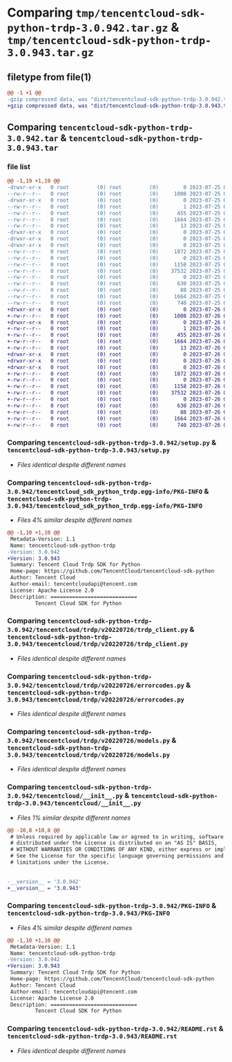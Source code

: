 # Comparing `tmp/tencentcloud-sdk-python-trdp-3.0.942.tar.gz` & `tmp/tencentcloud-sdk-python-trdp-3.0.943.tar.gz`

## filetype from file(1)

```diff
@@ -1 +1 @@
-gzip compressed data, was "dist/tencentcloud-sdk-python-trdp-3.0.942.tar", last modified: Tue Jul 25 04:28:31 2023, max compression
+gzip compressed data, was "dist/tencentcloud-sdk-python-trdp-3.0.943.tar", last modified: Wed Jul 26 00:47:09 2023, max compression
```

## Comparing `tencentcloud-sdk-python-trdp-3.0.942.tar` & `tencentcloud-sdk-python-trdp-3.0.943.tar`

### file list

```diff
@@ -1,19 +1,19 @@
-drwxr-xr-x   0 root         (0) root         (0)        0 2023-07-25 04:28:31.000000 tencentcloud-sdk-python-trdp-3.0.942/
--rw-r--r--   0 root         (0) root         (0)     1008 2023-07-25 04:28:30.000000 tencentcloud-sdk-python-trdp-3.0.942/setup.py
-drwxr-xr-x   0 root         (0) root         (0)        0 2023-07-25 04:28:31.000000 tencentcloud-sdk-python-trdp-3.0.942/tencentcloud_sdk_python_trdp.egg-info/
--rw-r--r--   0 root         (0) root         (0)        1 2023-07-25 04:28:31.000000 tencentcloud-sdk-python-trdp-3.0.942/tencentcloud_sdk_python_trdp.egg-info/dependency_links.txt
--rw-r--r--   0 root         (0) root         (0)      455 2023-07-25 04:28:31.000000 tencentcloud-sdk-python-trdp-3.0.942/tencentcloud_sdk_python_trdp.egg-info/SOURCES.txt
--rw-r--r--   0 root         (0) root         (0)     1664 2023-07-25 04:28:31.000000 tencentcloud-sdk-python-trdp-3.0.942/tencentcloud_sdk_python_trdp.egg-info/PKG-INFO
--rw-r--r--   0 root         (0) root         (0)       13 2023-07-25 04:28:31.000000 tencentcloud-sdk-python-trdp-3.0.942/tencentcloud_sdk_python_trdp.egg-info/top_level.txt
-drwxr-xr-x   0 root         (0) root         (0)        0 2023-07-25 04:28:31.000000 tencentcloud-sdk-python-trdp-3.0.942/tencentcloud/
-drwxr-xr-x   0 root         (0) root         (0)        0 2023-07-25 04:28:31.000000 tencentcloud-sdk-python-trdp-3.0.942/tencentcloud/trdp/
-drwxr-xr-x   0 root         (0) root         (0)        0 2023-07-25 04:28:31.000000 tencentcloud-sdk-python-trdp-3.0.942/tencentcloud/trdp/v20220726/
--rw-r--r--   0 root         (0) root         (0)     1872 2023-07-25 04:28:30.000000 tencentcloud-sdk-python-trdp-3.0.942/tencentcloud/trdp/v20220726/trdp_client.py
--rw-r--r--   0 root         (0) root         (0)        0 2023-07-25 04:28:30.000000 tencentcloud-sdk-python-trdp-3.0.942/tencentcloud/trdp/v20220726/__init__.py
--rw-r--r--   0 root         (0) root         (0)     1158 2023-07-25 04:28:30.000000 tencentcloud-sdk-python-trdp-3.0.942/tencentcloud/trdp/v20220726/errorcodes.py
--rw-r--r--   0 root         (0) root         (0)    37532 2023-07-25 04:28:30.000000 tencentcloud-sdk-python-trdp-3.0.942/tencentcloud/trdp/v20220726/models.py
--rw-r--r--   0 root         (0) root         (0)        0 2023-07-25 04:28:30.000000 tencentcloud-sdk-python-trdp-3.0.942/tencentcloud/trdp/__init__.py
--rw-r--r--   0 root         (0) root         (0)      630 2023-07-25 04:28:30.000000 tencentcloud-sdk-python-trdp-3.0.942/tencentcloud/__init__.py
--rw-r--r--   0 root         (0) root         (0)       88 2023-07-25 04:28:31.000000 tencentcloud-sdk-python-trdp-3.0.942/setup.cfg
--rw-r--r--   0 root         (0) root         (0)     1664 2023-07-25 04:28:31.000000 tencentcloud-sdk-python-trdp-3.0.942/PKG-INFO
--rw-r--r--   0 root         (0) root         (0)      740 2023-07-25 04:28:30.000000 tencentcloud-sdk-python-trdp-3.0.942/README.rst
+drwxr-xr-x   0 root         (0) root         (0)        0 2023-07-26 00:47:09.000000 tencentcloud-sdk-python-trdp-3.0.943/
+-rw-r--r--   0 root         (0) root         (0)     1008 2023-07-26 00:47:09.000000 tencentcloud-sdk-python-trdp-3.0.943/setup.py
+drwxr-xr-x   0 root         (0) root         (0)        0 2023-07-26 00:47:09.000000 tencentcloud-sdk-python-trdp-3.0.943/tencentcloud_sdk_python_trdp.egg-info/
+-rw-r--r--   0 root         (0) root         (0)        1 2023-07-26 00:47:09.000000 tencentcloud-sdk-python-trdp-3.0.943/tencentcloud_sdk_python_trdp.egg-info/dependency_links.txt
+-rw-r--r--   0 root         (0) root         (0)      455 2023-07-26 00:47:09.000000 tencentcloud-sdk-python-trdp-3.0.943/tencentcloud_sdk_python_trdp.egg-info/SOURCES.txt
+-rw-r--r--   0 root         (0) root         (0)     1664 2023-07-26 00:47:09.000000 tencentcloud-sdk-python-trdp-3.0.943/tencentcloud_sdk_python_trdp.egg-info/PKG-INFO
+-rw-r--r--   0 root         (0) root         (0)       13 2023-07-26 00:47:09.000000 tencentcloud-sdk-python-trdp-3.0.943/tencentcloud_sdk_python_trdp.egg-info/top_level.txt
+drwxr-xr-x   0 root         (0) root         (0)        0 2023-07-26 00:47:09.000000 tencentcloud-sdk-python-trdp-3.0.943/tencentcloud/
+drwxr-xr-x   0 root         (0) root         (0)        0 2023-07-26 00:47:09.000000 tencentcloud-sdk-python-trdp-3.0.943/tencentcloud/trdp/
+drwxr-xr-x   0 root         (0) root         (0)        0 2023-07-26 00:47:09.000000 tencentcloud-sdk-python-trdp-3.0.943/tencentcloud/trdp/v20220726/
+-rw-r--r--   0 root         (0) root         (0)     1872 2023-07-26 00:47:09.000000 tencentcloud-sdk-python-trdp-3.0.943/tencentcloud/trdp/v20220726/trdp_client.py
+-rw-r--r--   0 root         (0) root         (0)        0 2023-07-26 00:47:09.000000 tencentcloud-sdk-python-trdp-3.0.943/tencentcloud/trdp/v20220726/__init__.py
+-rw-r--r--   0 root         (0) root         (0)     1158 2023-07-26 00:47:09.000000 tencentcloud-sdk-python-trdp-3.0.943/tencentcloud/trdp/v20220726/errorcodes.py
+-rw-r--r--   0 root         (0) root         (0)    37532 2023-07-26 00:47:09.000000 tencentcloud-sdk-python-trdp-3.0.943/tencentcloud/trdp/v20220726/models.py
+-rw-r--r--   0 root         (0) root         (0)        0 2023-07-26 00:47:09.000000 tencentcloud-sdk-python-trdp-3.0.943/tencentcloud/trdp/__init__.py
+-rw-r--r--   0 root         (0) root         (0)      630 2023-07-26 00:47:09.000000 tencentcloud-sdk-python-trdp-3.0.943/tencentcloud/__init__.py
+-rw-r--r--   0 root         (0) root         (0)       88 2023-07-26 00:47:09.000000 tencentcloud-sdk-python-trdp-3.0.943/setup.cfg
+-rw-r--r--   0 root         (0) root         (0)     1664 2023-07-26 00:47:09.000000 tencentcloud-sdk-python-trdp-3.0.943/PKG-INFO
+-rw-r--r--   0 root         (0) root         (0)      740 2023-07-26 00:47:09.000000 tencentcloud-sdk-python-trdp-3.0.943/README.rst
```

### Comparing `tencentcloud-sdk-python-trdp-3.0.942/setup.py` & `tencentcloud-sdk-python-trdp-3.0.943/setup.py`

 * *Files identical despite different names*

### Comparing `tencentcloud-sdk-python-trdp-3.0.942/tencentcloud_sdk_python_trdp.egg-info/PKG-INFO` & `tencentcloud-sdk-python-trdp-3.0.943/tencentcloud_sdk_python_trdp.egg-info/PKG-INFO`

 * *Files 4% similar despite different names*

```diff
@@ -1,10 +1,10 @@
 Metadata-Version: 1.1
 Name: tencentcloud-sdk-python-trdp
-Version: 3.0.942
+Version: 3.0.943
 Summary: Tencent Cloud Trdp SDK for Python
 Home-page: https://github.com/TencentCloud/tencentcloud-sdk-python
 Author: Tencent Cloud
 Author-email: tencentcloudapi@tencent.com
 License: Apache License 2.0
 Description: ============================
         Tencent Cloud SDK for Python
```

### Comparing `tencentcloud-sdk-python-trdp-3.0.942/tencentcloud/trdp/v20220726/trdp_client.py` & `tencentcloud-sdk-python-trdp-3.0.943/tencentcloud/trdp/v20220726/trdp_client.py`

 * *Files identical despite different names*

### Comparing `tencentcloud-sdk-python-trdp-3.0.942/tencentcloud/trdp/v20220726/errorcodes.py` & `tencentcloud-sdk-python-trdp-3.0.943/tencentcloud/trdp/v20220726/errorcodes.py`

 * *Files identical despite different names*

### Comparing `tencentcloud-sdk-python-trdp-3.0.942/tencentcloud/trdp/v20220726/models.py` & `tencentcloud-sdk-python-trdp-3.0.943/tencentcloud/trdp/v20220726/models.py`

 * *Files identical despite different names*

### Comparing `tencentcloud-sdk-python-trdp-3.0.942/tencentcloud/__init__.py` & `tencentcloud-sdk-python-trdp-3.0.943/tencentcloud/__init__.py`

 * *Files 1% similar despite different names*

```diff
@@ -10,8 +10,8 @@
 # Unless required by applicable law or agreed to in writing, software
 # distributed under the License is distributed on an "AS IS" BASIS,
 # WITHOUT WARRANTIES OR CONDITIONS OF ANY KIND, either express or implied.
 # See the License for the specific language governing permissions and
 # limitations under the License.
 
 
-__version__ = '3.0.942'
+__version__ = '3.0.943'
```

### Comparing `tencentcloud-sdk-python-trdp-3.0.942/PKG-INFO` & `tencentcloud-sdk-python-trdp-3.0.943/PKG-INFO`

 * *Files 4% similar despite different names*

```diff
@@ -1,10 +1,10 @@
 Metadata-Version: 1.1
 Name: tencentcloud-sdk-python-trdp
-Version: 3.0.942
+Version: 3.0.943
 Summary: Tencent Cloud Trdp SDK for Python
 Home-page: https://github.com/TencentCloud/tencentcloud-sdk-python
 Author: Tencent Cloud
 Author-email: tencentcloudapi@tencent.com
 License: Apache License 2.0
 Description: ============================
         Tencent Cloud SDK for Python
```

### Comparing `tencentcloud-sdk-python-trdp-3.0.942/README.rst` & `tencentcloud-sdk-python-trdp-3.0.943/README.rst`

 * *Files identical despite different names*

